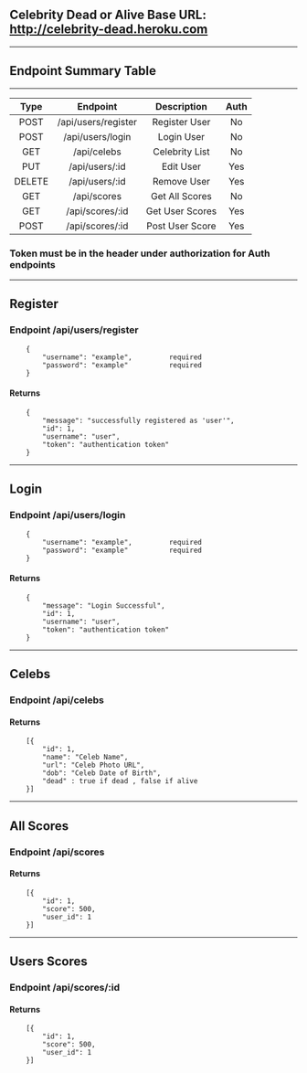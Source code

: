 ## Celebrity Dead or Alive Base URL: http://celebrity-dead.heroku.com
---
## Endpoint Summary Table
---
|Type     |Endpoint           |Description    |Auth|
|:-------:|:-----------------:|:-------------:|:--:|
|POST     |/api/users/register|Register User  |No  |
|POST     |/api/users/login   |Login User     |No  |
|GET      |/api/celebs        |Celebrity List |No  |
|PUT      |/api/users/:id     |Edit User      |Yes |
|DELETE   |/api/users/:id     |Remove User    |Yes |
|GET      |/api/scores        |Get All Scores |No  |
|GET      |/api/scores/:id    |Get User Scores|Yes |
|POST     |/api/scores/:id    |Post User Score|Yes |

### Token must be in the header under authorization for Auth endpoints
---
## Register
### Endpoint /api/users/register

```
    {
        "username": "example",         required
        "password": "example"          required
    }
```
#### Returns

```
    {
        "message": "successfully registered as 'user'",
        "id": 1,
        "username": "user",
        "token": "authentication token"
    }
```
---
## Login
### Endpoint /api/users/login

```
    {
        "username": "example",         required
        "password": "example"          required
    }
```
#### Returns

```
    {
        "message": "Login Successful",
        "id": 1,
        "username": "user",
        "token": "authentication token"
    }
```
---
## Celebs
### Endpoint /api/celebs

#### Returns
```
    [{
        "id": 1,
        "name": "Celeb Name",
        "url": "Celeb Photo URL",
        "dob": "Celeb Date of Birth",
        "dead" : true if dead , false if alive
    }]
```
---
## All Scores
### Endpoint /api/scores

#### Returns
```
    [{
        "id": 1,
        "score": 500,
        "user_id": 1
    }]
```
---
## Users Scores
### Endpoint /api/scores/:id

#### Returns
```
    [{
        "id": 1,
        "score": 500,
        "user_id": 1
    }]
```